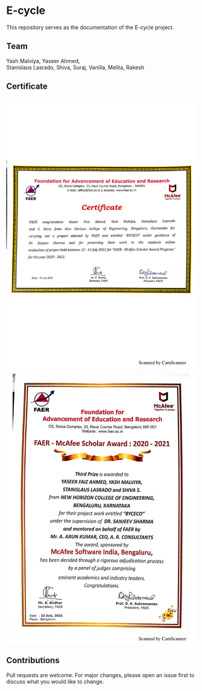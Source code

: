 # E-cycle
This repository serves as the documentation of the E-cycle project.


## Team
Yash Malviya, 
Yaseer Ahmed,  
Stanislaus Lasrado, 
Shiva, 
Suraj, 
Vanilla, 
Melita, 
Rakesh

## Certificate

![](https://github.com/yasirfaizahmed/E-cycle/blob/main/ce-2.png)

![](https://github.com/yasirfaizahmed/E-cycle/blob/main/ce.png)


## Contributions 
Pull requests are welcome. For major changes, please open an issue first to discuss what you would like to change.
